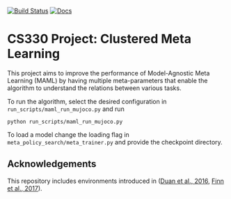 [![Build Status](https://api.travis-ci.com/jonasrothfuss/ProMP.svg?branch=master)](https://travis-ci.com/jonasrothfuss/ProMP)
[![Docs](https://readthedocs.org/projects/promp/badge/?version=latest)](https://promp.readthedocs.io)

# CS330 Project: Clustered Meta Learning

This project aims to improve the performance of Model-Agnostic Meta Learning (MAML) by having multiple meta-parameters that enable the algorithm to understand the relations between various tasks.

To run the algorithm, select the desired configuration in `run_scripts/maml_run_mujoco.py` and run

```python run_scripts/maml_run_mujoco.py```

To load a model change the loading flag in `meta_policy_search/meta_trainer.py` and provide the checkpoint directory.


## Acknowledgements
This repository includes environments introduced in ([Duan et al., 2016](https://arxiv.org/abs/1611.02779), 
[Finn et al., 2017](https://arxiv.org/abs/1703.03400)).
